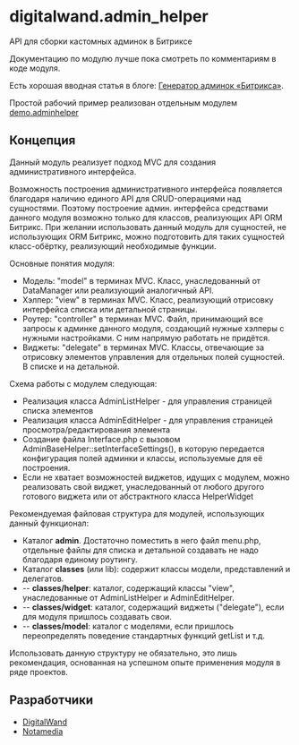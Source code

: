 # digitalwand.admin_helper
API для сборки кастомных админок в Битриксе

Документацию по модулю лучше пока смотреть по комментариям в коде модуля. 

Есть хорошая вводная статья в блоге: [Генератор админок «Битрикса»](http://samokhvalov.info/blog/all/bitrix-admin-helper/).

Простой рабочий пример реализован отдельным модулем 
[demo.adminhelper](https://github.com/niksamokhvalov/demo.adminhelper)


## Концепция
Данный модуль реализует подход MVC для создания административного интерфейса.

Возможность построения административного интерфейса появляется благодаря наличию единого API для CRUD-операциями над
сущностями. Поэтому построение админ. интерфейса средствами данного модуля возможно только для классов, реализующих
API ORM Битрикс. При желании использовать данный модуль для сущностей, не использующих ORM Битрикс, можно
подготовить для таких сущностей класс-обёртку, реализующий необходимые функции.

Основные понятия модуля:
<ul>
<li>Модель: "model" в терминах MVC. Класс, унаследованный от DataManager или реализующий аналогичный API.</li>
<li>Хэлпер: "view" в терминах MVC. Класс, реализующий отрисовку интерфейса списка или детальной страницы.</li>
<li>Роутер: "controller" в терминах MVC. Файл, принимающий все запросы к админке данного модуля, создающий нужные
хэлперы с нужными настройками. С ним напрямую работать не придётся.</li>
<li>Виджеты: "delegate" в терминах MVC. Классы, отвечающие за отрисовку элементов управления для отдельных полей
сущностей. В списке и на детальной.</li>
</ul>

Схема работы с модулем следующая:
<ul>
<li>Реализация класса AdminListHelper - для управления страницей списка элементов</li>
<li>Реализация класса AdminEditHelper - для управления страницей просмотра/редактирования элемента</li>
<li>Создание файла Interface.php с вызовом AdminBaseHelper::setInterfaceSettings(), в которую передается
конфигурация
полей админки и классы, используемые для её построения.</li>
<li>Если не хватает возможностей виджетов, идущих с модулем, можно реализовать свой виджет, унаследованный от любого
другого готового виджета или от абстрактного класса HelperWidget</li>
</ul>

Рекомендуемая файловая структура для модулей, использующих данный функционал:
<ul>
<li>Каталог <b>admin</b>. Достаточно поместить в него файл menu.php, отдельные файлы для списка и детальной
создавать не надо благодаря единому роутингу.</li>
<li>Каталог <b>classes</b> (или lib): содержит классы модели, представлений и делегатов.</li>
<li> -- <b>classes/helper</b>: каталог, содержащий классы "view", унаследованные от AdminListHelper и
AdminEditHelper.</li>
<li> -- <b>classes/widget</b>: каталог, содержащий виджеты ("delegate"), если для модуля пришлось создавать
свои.</li>
<li> -- <b>classes/model</b>: каталог с моделями, если пришлось переопределять поведение стандартных функций getList
и т.д.</li>
</ul>

Использовать данную структуру не обязательно, это лишь рекомендация, основанная на успешном опыте применения модуля
в ряде проектов.

## Разработчики

<ul>
<li><a href="http://digitalwand.ru/">DigitalWand</a></li>
<li><a href="http://nota.media/">Notamedia</a></li>
</ul>
